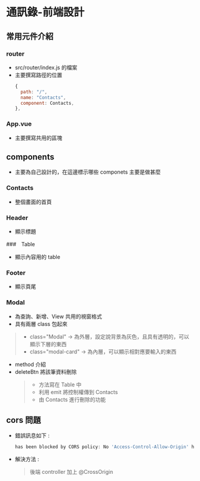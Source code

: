 # 通訊錄-前端設計

## 常用元件介紹
### router 
- src/router/index.js 的檔案
- 主要撰寫路徑的位置
  ```javascript
  {
    path: "/",
    name: "Contacts",
    component: Contacts,
  },
  ```

### App.vue
- 主要撰寫共用的區塊

## components 
- 主要為自己設計的，在這邊標示哪些 componets 主要是做甚麼

### Contacts
- 整個畫面的首頁

### Header
- 顯示標題

###　Table 
- 顯示內容用的 table

### Footer
- 顯示頁尾

### Modal
- 為查詢、新增、View 共用的視窗格式
- 具有兩層 class 包起來
> - class="Modal" -> 為外層，設定說背景為灰色，且具有透明的，可以顯示下層的東西
> - class="modal-card" -> 為內層，可以顯示相對應要輸入的東西

- method 介紹
- deleteBtn 將該筆資料刪除
  > - 方法寫在 Table 中
  > - 利用 emit 將控制權傳到 Contacts 
  > - 由 Contacts 進行刪除的功能


## cors 問題
- 錯誤訊息如下 :
  ```javascript
  has been blocked by CORS policy: No 'Access-Control-Allow-Origin' header is present on the requested resource.
  ```
- 解決方法 : 
  > 後端 controller 加上 @CrossOrigin
